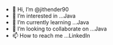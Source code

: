 - 👋 Hi, I’m @jithender90
- 👀 I’m interested in ...Java
- 🌱 I’m currently learning ...Java
- 💞️ I’m looking to collaborate on ...Java
- 📫 How to reach me ...LinkedIn

<!---
jithender90/jithender90 is a ✨ special ✨ repository because its `README.md` (this file) appears on your GitHub profile.
You can click the Preview link to take a look at your changes.
--->
